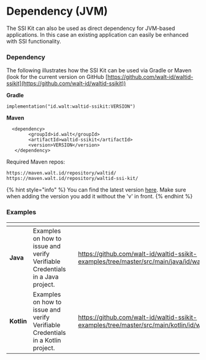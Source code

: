# Dependency (JVM)

The SSI Kit can also be used as direct dependency for JVM-based applications. In this case an existing application can easily be enhanced with SSI functionality.

### Dependency

The following illustrates how the SSI Kit can be used via Gradle or Maven (look for the current version on GitHub [https://github.com/walt-id/waltid-ssikit](https://github.com/walt-id/waltid-ssikit))

**Gradle**

```
implementation("id.walt:waltid-ssikit:VERSION")
```

**Maven**

```
  <dependency>
        <groupId>id.walt</groupId>
        <artifactId>waltid-ssikit</artifactId>
        <version>VERSION</version>
   </dependency>
```

Required Maven repos:

```
https://maven.walt.id/repository/waltid/
https://maven.walt.id/repository/waltid-ssi-kit/
```

{% hint style="info" %}
You can find the latest version [here](https://github.com/walt-id/waltid-ssikit/releases). Make sure when adding the version you add it without the 'v' in front.
{% endhint %}

### Examples

<table data-view="cards"><thead><tr><th></th><th></th><th></th><th data-hidden data-card-target data-type="content-ref"></th></tr></thead><tbody><tr><td><strong>Java</strong></td><td>Examples on how to issue and verify Verifiable Credentials in a Java project.</td><td></td><td><a href="https://github.com/walt-id/waltid-ssikit-examples/tree/master/src/main/java/id/walt/ssikitexamples">https://github.com/walt-id/waltid-ssikit-examples/tree/master/src/main/java/id/walt/ssikitexamples</a></td></tr><tr><td><strong>Kotlin</strong></td><td>Examples on how to issue and verify Verifiable Credentials in a Kotlin project.</td><td></td><td><a href="https://github.com/walt-id/waltid-ssikit-examples/tree/master/src/main/kotlin/id/walt/ssikitexamples">https://github.com/walt-id/waltid-ssikit-examples/tree/master/src/main/kotlin/id/walt/ssikitexamples</a></td></tr></tbody></table>
